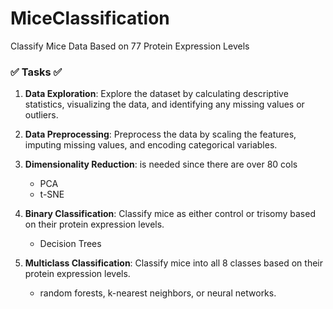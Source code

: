 # MiceClassification
 Classify Mice Data Based on 77 Protein Expression Levels

### ✅ Tasks ✅ 


1. **Data Exploration**: Explore the dataset by calculating descriptive statistics, visualizing the data, and identifying any missing values or outliers. 


2. **Data Preprocessing**: Preprocess the data by scaling the features, imputing missing values, and encoding categorical variables.

3. **Dimensionality Reduction**: is needed since there are over 80 cols
    - PCA
    - t-SNE


4. **Binary Classification**: Classify mice as either control or trisomy based on their protein expression levels. 
    - Decision Trees


5. **Multiclass Classification**: Classify mice into all 8 classes based on their protein expression levels. 
    - random forests, k-nearest neighbors, or neural networks.

